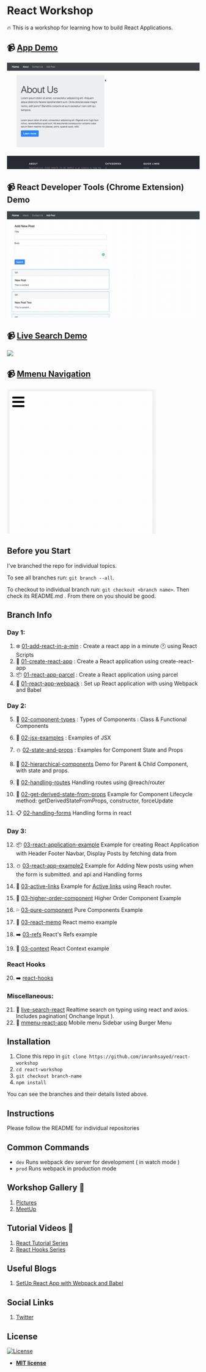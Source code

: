 # React Workshop

:fire: This is a workshop for learning how to build React Applications.

## :video_camera: [App Demo](https://github.com/imranhsayed/react-workshop/tree/03-react-app-example2)
![](Handling-forms.gif)

## :video_camera: React Developer Tools (Chrome Extension) Demo
![](React-Chrome-Extension.gif)

## :video_camera: [Live Search Demo](https://github.com/imranhsayed/react-workshop/tree/live-search-react)
![](live-search-demo.gif)

## :video_camera: [Mmenu Navigation]()
![](mmenu.gif)

## Before you Start
I've branched the repo for individual topics.

To see all branches run: `git branch --all`.

To checkout to individual branch run: `git checkout <branch name>`. Then check its README.md .
 From there on you should be good.


## Branch Info

### Day 1:
1. :snowflake: [01-add-react-in-a-min](https://github.com/imranhsayed/react-workshop/tree/01-add-react-in-a-min) : Create a react app in a minute :clock1: using React Scripts
2. :rocket: [01-create-react-app](https://github.com/imranhsayed/react-workshop/tree/01-create-react-app) : Create a React application using create-react-app
3. :package: [01-react-app-parcel](https://github.com/imranhsayed/react-workshop/tree/01-react-app-parcel) : Create a React application using parcel
4. :gift: [01-react-app-webpack](https://github.com/imranhsayed/react-workshop/tree/01-react-app-webpack) :  Set up React application with using Webpack and Babel

### Day 2:
5. :tanabata_tree: [02-component-types](https://github.com/imranhsayed/react-workshop/tree/02-component-types) : Types of Components : Class & Functional Components
6. :dizzy: [02-jsx-examples](https://github.com/imranhsayed/react-workshop/tree/02-jsx-examples) : Examples of JSX
7. :snowman: [02-state-and-props](https://github.com/imranhsayed/react-workshop/tree/02-state-and-props) : Examples for Component State and Props
8. :ear_of_rice: [02-hierarchical-components](https://github.com/imranhsayed/react-workshop/tree/02-hierarchical-components) Demo for Parent & Child Component, with state and props.
9. :crossed_flags: [02-handling-routes](https://github.com/imranhsayed/react-workshop/tree/02-handling-routes) Handling routes using @reach/router
10. :ear_of_rice: [02-get-derived-state-from-props](https://github.com/imranhsayed/react-workshop/tree/02-get-derived-state-from-props) Example for Component Lifecycle method: getDerivedStateFromProps, constructor, forceUpdate

11. :clipboard: [02-handling-forms](https://github.com/imranhsayed/react-workshop/tree/02-handle-forms) Handling forms in react

### Day 3:
12. :package: [03-react-application-example](https://github.com/imranhsayed/react-workshop/tree/03-react-application-example) Example for creating React Application with Header Footer Navbar, Display Posts by fetching data from 
13. :snowman: [03-react-app-example2](https://github.com/imranhsayed/react-workshop/tree/03-react-app-example2) Example for Adding New posts using when the form is submitted.                                                                                                                        and api and Handling forms
14. :dizzy: [03-active-links](https://github.com/imranhsayed/react-workshop/tree/03-active-links) Example for [Active links](https://reach.tech/router/example/active-links) using Reach router.
                                                                                                                              
15. :evergreen_tree: [03-higher-order-component](https://github.com/imranhsayed/react-workshop/tree/03-higher-order-component) Higher Order Component Example 
16. :sweat_drops: [03-pure-component](https://github.com/imranhsayed/react-workshop/tree/03-pure-components) Pure Components Example
17. :memo: [03-react-memo](https://github.com/imranhsayed/react-workshop/tree/03-react-memo) React memo example
18. :arrow_right: [03-refs](https://github.com/imranhsayed/react-workshop/tree/03-refs) React's Refs example
19. :palm_tree: [03-context](https://github.com/imranhsayed/react-workshop/tree/03-context) React Context example

### React Hooks
20. :arrow_right: [react-hooks](https://github.com/imranhsayed/react-hooks)

### Miscellaneous:
21. :mag_right: [live-search-react](https://github.com/imranhsayed/react-workshop/tree/live-search-react) Realtime search on typing using react and axios. Includes pagination( Onchange Input ).
22. :iphone: [mmenu-react-app](https://github.com/imranhsayed/react-workshop/tree/mmenu-react-app) Mobile menu Sidebar using Burger Menu

## Installation

1. Clone this repo in `git clone https://github.com/imranhsayed/react-workshop`
2. `cd react-workshop`
3. `git checkout branch-name`
4. `npm install`

You can see the branches and their details listed above.

## Instructions

Please follow the README for individual repositories

## Common Commands

- `dev` Runs webpack dev server for development ( in watch mode )
- `prod` Runs webpack in production mode

## Workshop Gallery :sunrise_over_mountains:
1. [Pictures](https://twitter.com/imranhsayed/status/1125435733106237441)
2. [MeetUp](https://www.meetup.com/PuneJS/events/260908693/)

## Tutorial Videos :movie_camera:
1. [React Tutorial Series](https://youtu.be/M-Aw4p0pWwg)
2. [React Hooks Series](https://youtu.be/2p0N29Hn-Vk)

## Useful Blogs

1. [SetUp React App with Webpack and Babel](https://codeytek.com/set-up-react-app-with-webpack-and-babel-react-babel-webpack-install-node-application/)

## Social Links

1. [Twitter](https://twitter.com/imranhsayed)

## License

[![License](http://img.shields.io/:license-mit-blue.svg?style=flat-square)](http://badges.mit-license.org)

- **[MIT license](http://opensource.org/licenses/mit-license.php)**

